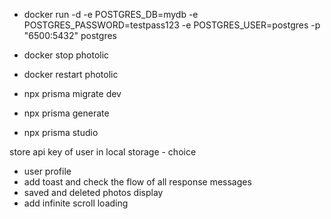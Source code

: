 - docker run -d -e POSTGRES_DB=mydb -e POSTGRES_PASSWORD=testpass123 -e POSTGRES_USER=postgres -p "6500:5432" postgres
- docker stop photolic
- docker restart photolic

- npx prisma migrate dev 
- npx prisma generate
- npx prisma studio

store api key of user in local storage - choice

- user profile
- add toast and check the flow of all response messages
- saved and deleted photos display
- add infinite scroll loading